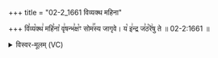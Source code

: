 +++
title = "02-2_1661 विव्यक्थ महिना"

+++
वि꣣व्य꣡क्थ꣢ महि꣣ना꣡ वृ꣢षन्भ꣣क्ष꣡ꣳ सोम꣢꣯स्य जागृवे। य꣡ इ꣢न्द्र ज꣣ठ꣡रे꣢षु ते ॥ 02-2:1661 ॥

<details><summary>विस्वर-मूलम् (VC)</summary>

विव्यक्थ महिना वृषन्भक्षꣳ सोमस्य जागृवे । य इन्द्र जठरेषु ते ॥१६६१॥
</details>